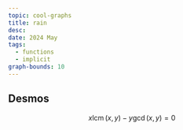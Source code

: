 ```yaml
---
topic: cool-graphs
title: rain
desc: 
date: 2024 May
tags:
  - functions
  - implicit
graph-bounds: 10
---
```



## Desmos
```math
x\operatorname{lcm}\left(x,y\right)-y\gcd\left(x,y\right)=0
```
